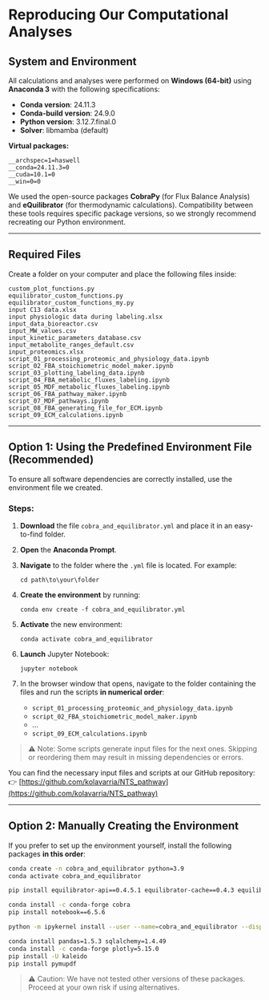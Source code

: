 # Reproducing Our Computational Analyses

## System and Environment

All calculations and analyses were performed on **Windows (64-bit)** using **Anaconda 3** with the following specifications:

- **Conda version**: 24.11.3  
- **Conda-build version**: 24.9.0  
- **Python version**: 3.12.7.final.0  
- **Solver**: libmamba (default)  

**Virtual packages:**
```
__archspec=1=haswell
__conda=24.11.3=0
__cuda=10.1=0
__win=0=0
```

We used the open-source packages **CobraPy** (for Flux Balance Analysis) and **eQuilibrator** (for thermodynamic calculations). Compatibility between these tools requires specific package versions, so we strongly recommend recreating our Python environment.

---

## Required Files

Create a folder on your computer and place the following files inside:

```
custom_plot_functions.py
equilibrator_custom_functions.py
equilibrator_custom_functions_my.py
input C13 data.xlsx
input physiologic data during labeling.xlsx
input_data_bioreactor.csv
input_MW_values.csv
input_kinetic_parameters_database.csv
input_metabolite_ranges_default.csv
input_proteomics.xlsx
script_01_processing_proteomic_and_physiology_data.ipynb
script_02_FBA_stoichiometric_model_maker.ipynb
script_03_plotting_labeling_data.ipynb
script_04_FBA_metabolic_fluxes_labeling.ipynb
script_05_MDF_metabolic_fluxes_labeling.ipynb
script_06_FBA_pathway_maker.ipynb
script_07_MDF_pathways.ipynb
script_08_FBA_generating_file_for_ECM.ipynb
script_09_ECM_calculations.ipynb
```

---

## Option 1: Using the Predefined Environment File (Recommended)

To ensure all software dependencies are correctly installed, use the environment file we created.

### Steps:

1. **Download** the file `cobra_and_equilibrator.yml` and place it in an easy-to-find folder.
2. **Open** the **Anaconda Prompt**.
3. **Navigate** to the folder where the `.yml` file is located. For example:
   ```
   cd path\to\your\folder
   ```
4. **Create the environment** by running:
   ```
   conda env create -f cobra_and_equilibrator.yml
   ```
5. **Activate** the new environment:
   ```
   conda activate cobra_and_equilibrator
   ```
6. **Launch** Jupyter Notebook:
   ```
   jupyter notebook
   ```

7. In the browser window that opens, navigate to the folder containing the files and run the scripts **in numerical order**:

   - `script_01_processing_proteomic_and_physiology_data.ipynb`
   - `script_02_FBA_stoichiometric_model_maker.ipynb`
   - ...
   - `script_09_ECM_calculations.ipynb`

> ⚠️ Note: Some scripts generate input files for the next ones. Skipping or reordering them may result in missing dependencies or errors.

You can find the necessary input files and scripts at our GitHub repository:  
👉 [https://github.com/kolavarria/NTS_pathway](https://github.com/kolavarria/NTS_pathway)

---

## Option 2: Manually Creating the Environment

If you prefer to set up the environment yourself, install the following packages **in this order**:

```bash
conda create -n cobra_and_equilibrator python=3.9
conda activate cobra_and_equilibrator

pip install equilibrator-api==0.4.5.1 equilibrator-cache==0.4.3 equilibrator-pathway==0.4.4

conda install -c conda-forge cobra
pip install notebook==6.5.6

python -m ipykernel install --user --name=cobra_and_equilibrator --display-name "Python (cobra_and_equilibrator)"

conda install pandas=1.5.3 sqlalchemy=1.4.49
conda install -c conda-forge plotly=5.15.0
pip install -U kaleido
pip install pymupdf
```

> ⚠️ Caution: We have not tested other versions of these packages. Proceed at your own risk if using alternatives.
